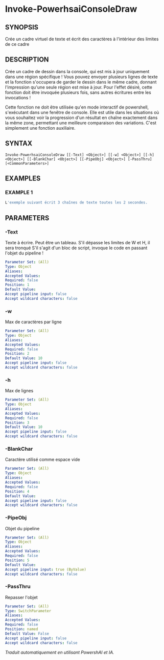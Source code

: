 ﻿---
external help file: powershai-help.xml
schema: 2.0.0
powershai: true
---

# Invoke-PowerhsaiConsoleDraw

## SYNOPSIS <!--!= @#Synop !-->
Crée un cadre virtuel de texte et écrit des caractères à l'intérieur des limites de ce cadre

## DESCRIPTION <!--!= @#Desc !-->
Crée un cadre de dessin dans la console, qui est mis à jour uniquement dans une région spécifique !
Vous pouvez envoyer plusieurs lignes de texte et la fonction s'occupera de garder le dessin dans le même cadre, donnant l'impression qu'une seule région est mise à jour.
Pour l'effet désiré, cette fonction doit être invoquée plusieurs fois, sans autres écritures entre les invocations !

Cette fonction ne doit être utilisée qu'en mode interactif de powershell, s'exécutant dans une fenêtre de console.
Elle est utile dans les situations où vous souhaitez voir la progression d'un résultat en chaîne exactement dans la même zone, permettant une meilleure comparaison des variations.
C'est simplement une fonction auxiliaire.

## SYNTAX <!--!= @#Syntax !-->

```
Invoke-PowerhsaiConsoleDraw [[-Text] <Object>] [[-w] <Object>] [[-h] <Object>] [[-BlankChar] <Object>] [[-PipeObj] <Object>] [-PassThru] [<CommonParameters>]
```

## EXAMPLES <!--!= @#Ex !-->

### EXAMPLE 1
```powershell
L'exemple suivant écrit 3 chaînes de texte toutes les 2 secondes.
```


## PARAMETERS <!--!= @#Params !-->

### -Text
Texte à écrire. Peut être un tableau. S'il dépasse les limites de W et H, il sera tronqué 
S'il s'agit d'un bloc de script, invoque le code en passant l'objet du pipeline !

```yml
Parameter Set: (All)
Type: Object
Aliases: 
Accepted Values: 
Required: false
Position: 1
Default Value: 
Accept pipeline input: false
Accept wildcard characters: false
```

### -w
Max de caractères par ligne

```yml
Parameter Set: (All)
Type: Object
Aliases: 
Accepted Values: 
Required: false
Position: 2
Default Value: 10
Accept pipeline input: false
Accept wildcard characters: false
```

### -h
Max de lignes

```yml
Parameter Set: (All)
Type: Object
Aliases: 
Accepted Values: 
Required: false
Position: 3
Default Value: 10
Accept pipeline input: false
Accept wildcard characters: false
```

### -BlankChar
Caractère utilisé comme espace vide

```yml
Parameter Set: (All)
Type: Object
Aliases: 
Accepted Values: 
Required: false
Position: 4
Default Value: 
Accept pipeline input: false
Accept wildcard characters: false
```

### -PipeObj
Objet du pipeline

```yml
Parameter Set: (All)
Type: Object
Aliases: 
Accepted Values: 
Required: false
Position: 5
Default Value: 
Accept pipeline input: true (ByValue)
Accept wildcard characters: false
```

### -PassThru
Repasser l'objet

```yml
Parameter Set: (All)
Type: SwitchParameter
Aliases: 
Accepted Values: 
Required: false
Position: named
Default Value: False
Accept pipeline input: false
Accept wildcard characters: false
```


<!--PowershaiAiDocBlockStart-->
_Traduit automatiquement en utilisant PowershAI et IA._
<!--PowershaiAiDocBlockEnd-->
